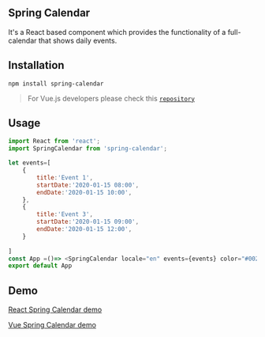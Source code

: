 ## Spring Calendar
 It's a React based component which provides the functionality of a full-calendar that 
 shows daily events. 

## Installation


 `npm install spring-calendar`

> For Vue.js developers please check this [`repository`](https://github.com/boussadjra/vue-spring-calendar)
## Usage

```js 
import React from 'react';
import SpringCalendar from 'spring-calendar';

let events=[
    {
        title:'Event 1',
        startDate:'2020-01-15 08:00',
        endDate:'2020-01-15 10:00',
    },
    {
        title:'Event 3',
        startDate:'2020-01-15 09:00',
        endDate:'2020-01-15 12:00',
    }
   
]
const App =()=> <SpringCalendar locale="en" events={events} color="#002651" defaultType="year"/>;
export default App
```

## Demo 

[React Spring Calendar demo](https://boussadjra.github.io/spring-calendar/)

[Vue Spring Calendar demo](https://boussadjra.github.io/vue-spring-calendar/)
